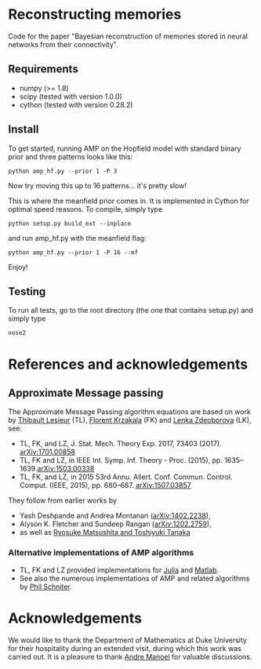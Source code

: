 # Reconstructing memories

Code for the paper "Bayesian reconstruction of memories stored in neural
  networks from their connectivity".

## Requirements

- numpy (>= 1.8)
- scipy (tested with version 1.0.0)
- cython (tested with version 0.28.2) 

## Install

To get started, running AMP on the Hopfield model with standard binary prior and
three patterns looks like this:
```
python amp_hf.py --prior 1 -P 3
```
Now try moving this up to 16 patterns... it's pretty slow!

This is where the meanfield prior comes in. It is implemented in Cython for optimal
speed reasons. To compile, simply type
```
python setup.py build_ext --inplace
```
and run amp_hf.py with the meanfield flag:
```
python amp_hf.py --prior 1 -P 16 --mf
```
Enjoy!

## Testing

To run all tests, go to the root directory (the one that contains setup.py) and
simply type

``` 
nose2
```

# References and acknowledgements

## Approximate Message passing

The Approximate Message Passing algorithm equations are based on work by
[Thibault Lesieur] (TL), [Florent Krzakala] (FK) and [Lenka Zdeoborova] (LK),
see:

- TL, FK, and LZ, J. Stat. Mech. Theory Exp. 2017, 73403
  (2017). [arXiv:1701.00858](https://arxiv.org/abs/1701.00858)
- TL, FK and LZ, in IEEE Int. Symp. Inf. Theory - Proc. (2015),
  pp. 1635–1639.[arXiv:1503.00338](http://arxiv.org/abs/1503.00338)
- TL, FK, and LZ, in 2015 53rd
  Annu. Allert. Conf. Commun. Control. Comput. (IEEE, 2015), pp. 680–687.
  [arXiv:1507.03857](http://arxiv.org/abs/1507.03857)

They follow from earlier works by

- Yash Deshpande and Andrea Montanari ([arXiv:1402.2238](http://arxiv.org/abs/1402.2238)),
- Alyson K. Fletcher and Sundeep Rangan ([arXiv:1202.2759](http://arxiv.org/abs/1202.2759)),
- as well as [Ryosuke Matsushita and Toshiyuki
  Tanaka](http://papers.nips.cc/paper/5074-low-rank-matrix-reconstruction-and-clustering-via-approximate-message-passing)
  
### Alternative implementations of AMP algorithms

- TL, FK and LZ provided implementations for
  [Julia](https://github.com/krzakala/LowRAMP_julia) and
  [Matlab](https://github.com/krzakala/LowRAMP).
- See also the numerous implementations of AMP and related algorithms by [Phil
  Schniter](http://www2.ece.ohio-state.edu/~schniter/research.html).


# Acknowledgements

We would like to thank the Department of Mathematics at Duke University for
their hospitality during an extended visit, during which this work was carried
out. It is a pleasure to thank [Andre Manoel] for valuable discussions.

[Thibault Lesieur]: https://lesieurthibault.wordpress.com/
[Florent Krzakala]: http://www.krzakala.org/
[Lenka Zdeoborova]: http://artax.karlin.mff.cuni.cz/~zdebl9am/
[Romain Couillet]: http://romaincouillet.hebfree.org/
[Hafiz Tiomoko Ali]: http://www.laneas.com/hafiz-tiomoko-ali
[Andre Manoel]: http://ndrm.nl/


